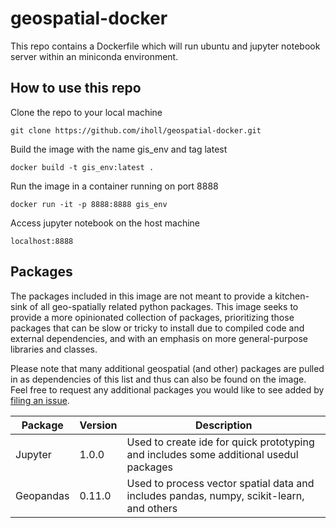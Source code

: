 # geospatial-docker

This repo contains a Dockerfile which will run ubuntu and jupyter notebook server within an miniconda environment.

## How to use this repo

Clone the repo to your local machine  
```
git clone https://github.com/iholl/geospatial-docker.git
```
Build the image with the name gis_env and tag latest  
```
docker build -t gis_env:latest .  
```
Run the image in a container running on port 8888  
```
docker run -it -p 8888:8888 gis_env  
```
Access jupyter notebook on the host machine
```
localhost:8888
```

## Packages

The packages included in this image are not meant to provide a kitchen-sink of all geo-spatially related python packages. This image seeks to provide a more opinionated collection of packages, prioritizing those packages that can be slow or tricky to install due to compiled code and external dependencies, and with an emphasis on more general-purpose libraries and classes.

Please note that many additional geospatial (and other) packages are pulled in as dependencies of this list and thus can also be found on the image.  Feel free to request any additional packages you would like to see added by [filing an issue](https://github.com/iholl/geospatial-docker/issues). 

Package       | Version   | Description  
--------------|-----------|----------------------------------------------------------------------------------------
Jupyter       | 1.0.0     | Used to create ide for quick prototyping and includes some additional usedul packages  
Geopandas     | 0.11.0    | Used to process vector spatial data and includes pandas, numpy, scikit-learn, and others

